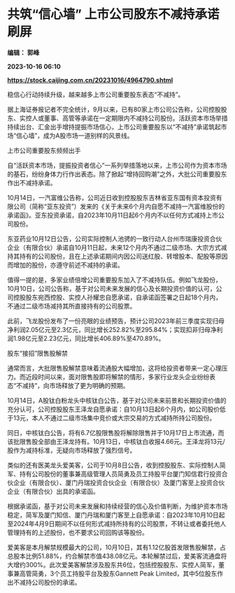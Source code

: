 # 共筑“信心墙” 上市公司股东不减持承诺刷屏
**编辑： 郭峰**

**2023-10-16 06:10**

**https://stock.caijing.com.cn/20231016/4964790.shtml**

稳信心行动持续升级，越来越多上市公司重要股东表态“不减持”。

据上海证券报记者不完全统计，9月以来，已有80家上市公司公告称，公司控股股东、实控人或董事、高管等承诺在一定期限内不减持公司股份。活跃资本市场举措持续出台、汇金出手增持提振市场信心，上市公司重要股东以“不减持”承诺筑起市场“信心墙”，成为A股市场一道别样的风景线。

上市公司重要股东频频出手

自“活跃资本市场，提振投资者信心”一系列举措落地以来，上市公司作为资本市场的基石，纷纷身体力行作出表态。除了掀起“增持回购潮”之外，大批公司重要股东作出不减持承诺。

10月14日，一汽富维公告称，公司近日收到控股股东吉林省亚东国有资本投资有限公司（简称“亚东投资”）发来的《关于未来6个月内自愿不减持一汽富维股份的承诺函》。亚东投资承诺，自2023年10月11日起6个月内不以任何方式减持上市公司股份。

东亚药业10月12日公告，公司实际控制人池骋的一致行动人台州市瑞康投资合伙企业（有限合伙）承诺自10月11日起，未来12个月内不通过二级市场、大宗方式减持其持有的公司股份，且在上述承诺期间内因公司送红股、转增股本、配股等原因而增加的股份，亦遵守前述不减持的承诺。

值得一提的是，多家业绩倍增公司重要股东加入了不减持队伍。例如飞龙股份，10月10日，公司公告称，基于对公司未来发展的信心及长期投资价值的认可，公司控股股东宛西控股、实控人孙耀忠自愿承诺，自承诺函签署之日起18个月内，不通过二级市场减持其所直接持有的公司股票。

此前，飞龙股份发布了一份亮眼的业绩预告，预计公司2023年前三季度实现归母净利润2.05亿元至2.3亿元，同比增长252.82%至295.84%；实现扣非归母净利润1.98亿元至2.23亿元，同比增长406.89%至470.89%。

股东“接招”限售股解禁

通常而言，大批限售股解禁意味着流通股大幅增加，这将给投资者带来一定心理压力。而近段时间以来，面对限售股即将解禁的情形，多家行业龙头企业纷纷表态“不减持”，向市场释放了更为明确的预期。

10月14日，A股钛白粉龙头中核钛白公告，基于对公司未来前景和长期投资价值的充分认可，公司控股股东王泽龙自愿承诺：自10月13日起6个月内，如公司股价低于13元，本人不通过二级市场集中竞价或大宗交易的方式减持所持公司股份。

同日，中核钛白公告，将有6.7亿股限售股将解除限售并于10月17日上市流通，而该批限售股全部由王泽龙持有。10月13日，中核钛白收报4.66元。王泽龙将13元/股作为减持标准，无疑向市场释放了强烈信号。

类似的还有医美龙头爱美客，公司于10月8日公告，收到控股股东、实际控制人简军、持有公司股份的董事兼高级管理人员简勇及员工持股平台厦门知信君行投资合伙企业（有限合伙）、厦门丹瑞投资合伙企业（有限合伙）及厦门客至上投资合伙企业（有限合伙）出具的承诺函。

根据承诺函，基于对公司未来发展和持续经营的信心及价值判断，为维护资本市场稳定，简军及厦门知信、厦门丹瑞和厦门客至上自愿承诺：自2023年10月10日起至2024年4月9日期间不以任何形式减持所持有的公司股票，不转让或者委托他人管理持有的上述股份，也不要求公司回购该等股份。

爱美客是本月解禁规模最大的公司，10月10日，其有1.12亿股首发限售股解禁，占总股本比例51.88%，约合解禁市值438.08亿元。本轮解禁过后，爱美客流通盘将大增约300%。此次爱美客解禁涉及股东共6位，包括控股股东、实控人简军，董事兼高管简勇，3个员工持股平台及股东Gannett Peak Limited，其中5位股东作出不减持公司股份的承诺。